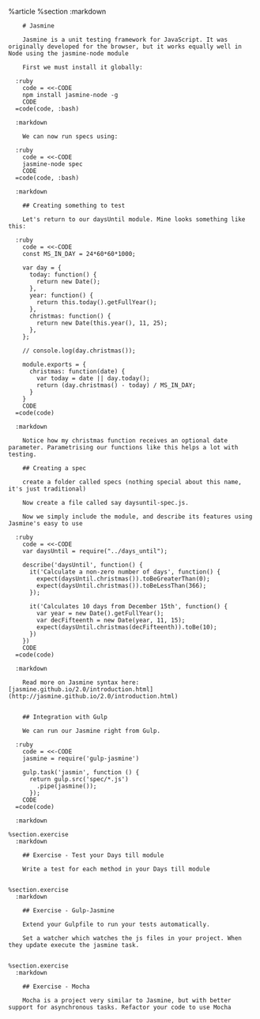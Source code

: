 %article
    %section
      :markdown
  
        # Jasmine
  
        Jasmine is a unit testing framework for JavaScript. It was originally developed for the browser, but it works equally well in Node using the jasmine-node module
  
        First we must install it globally:
  
      :ruby
        code = <<-CODE
        npm install jasmine-node -g
        CODE
      =code(code, :bash)
  
      :markdown
  
        We can now run specs using:
  
      :ruby
        code = <<-CODE
        jasmine-node spec
        CODE
      =code(code, :bash)
  
      :markdown
  
        ## Creating something to test
  
        Let's return to our daysUntil module. Mine looks something like this:
  
      :ruby
        code = <<-CODE
        const MS_IN_DAY = 24*60*60*1000;
  
        var day = {
          today: function() {
            return new Date();
          },
          year: function() {
            return this.today().getFullYear();
          },
          christmas: function() {
            return new Date(this.year(), 11, 25);
          },
        };
  
        // console.log(day.christmas());
  
        module.exports = {
          christmas: function(date) {
            var today = date || day.today();
            return (day.christmas() - today) / MS_IN_DAY;
          }
        }
        CODE
      =code(code)
  
      :markdown
  
        Notice how my christmas function receives an optional date parameter. Parametrising our functions like this helps a lot with testing.
  
        ## Creating a spec
  
        create a folder called specs (nothing special about this name, it's just traditional)
  
        Now create a file called say daysuntil-spec.js.
  
        Now we simply include the module, and describe its features using Jasmine's easy to use
  
      :ruby
        code = <<-CODE
        var daysUntil = require("../days_until");
  
        describe('daysUntil', function() {
          it('Calculate a non-zero number of days', function() {
            expect(daysUntil.christmas()).toBeGreaterThan(0);
            expect(daysUntil.christmas()).toBeLessThan(366);
          });
  
          it('Calculates 10 days from December 15th', function() {
            var year = new Date().getFullYear();
            var decFifteenth = new Date(year, 11, 15);
            expect(daysUntil.christmas(decFifteenth)).toBe(10);
          })
        })
        CODE
      =code(code)
  
      :markdown
  
        Read more on Jasmine syntax here: [jasmine.github.io/2.0/introduction.html](http://jasmine.github.io/2.0/introduction.html)
  
  
        ## Integration with Gulp
  
        We can run our Jasmine right from Gulp.
  
      :ruby
        code = <<-CODE
        jasmine = require('gulp-jasmine')
  
        gulp.task('jasmin', function () {
          return gulp.src('spec/*.js')
            .pipe(jasmine());
          });
        CODE
      =code(code)
  
      :markdown
  
    %section.exercise
      :markdown
  
        ## Exercise - Test your Days till module
  
        Write a test for each method in your Days till module
  
  
    %section.exercise
      :markdown
  
        ## Exercise - Gulp-Jasmine
  
        Extend your Gulpfile to run your tests automatically.
  
        Set a watcher which watches the js files in your project. When they update execute the jasmine task.
  
  
    %section.exercise
      :markdown
  
        ## Exercise - Mocha
  
        Mocha is a project very similar to Jasmine, but with better support for asynchronous tasks. Refactor your code to use Mocha
  
